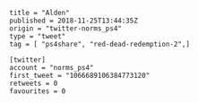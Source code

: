 ```
title = "Alden"
published = 2018-11-25T13:44:35Z
origin = "twitter-norms_ps4"
type = "tweet"
tag = [ "ps4share", "red-dead-redemption-2",]

[twitter]
account = "norms_ps4"
first_tweet = "1066689106384773120"
retweets = 0
favourites = 0
```

<p class='image'><img src='https://mnf.m17s.net/2018/11/25/Ds2kFmCW0AAIM85.jpg' alt=''></p>

